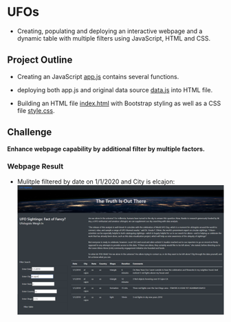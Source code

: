 # UFOs

- Creating, populating and deploying an interactive webpage and a dynamic table with multiple filters using JavaScript, HTML and CSS.

## Project Outline

- Creating an JavaScript [app.js](/static/js/app.js) contains several functions.

- deploying both app.js and original data source [data.js](/static/js/app.js) into HTML file.

- Building an HTML file [index.html](/index.html) with Bootstrap styling as well as a CSS file [style.css](/static/css/style.css).

## Challenge

**Enhance webpage capability by additional filter by multiple factors.**

### Webpage Result

- Mulitple filtered by date on 1/1/2020 and City is elcajon:
![filtered_By_Date_and_City](/Results/Challenge_filtered_by_Date_City.PNG)
